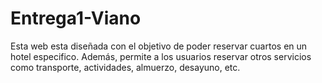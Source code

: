 # Entrega1-Viano
Esta web esta diseñada con el objetivo de poder reservar cuartos en un hotel especifico. Además, permite a los usuarios reservar otros servicios como transporte, actividades, almuerzo, desayuno, etc.
